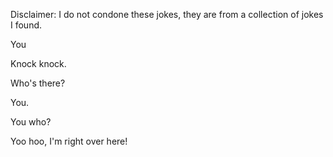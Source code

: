 Disclaimer: I do not condone these jokes, they are from a collection of jokes I found.

You

Knock knock.

Who's there?

You.

You who?

Yoo hoo, I'm right over here!

